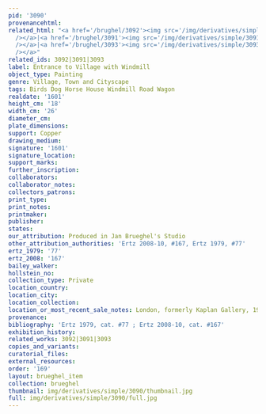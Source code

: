 ```yaml
---
pid: '3090'
provenancehtml:
related_html: "<a href='/brughel/3092'><img src='/img/derivatives/simple/3092/thumbnail.jpg'
  /></a>|<a href='/brughel/3091'><img src='/img/derivatives/simple/3091/thumbnail.jpg'
  /></a>|<a href='/brughel/3093'><img src='/img/derivatives/simple/3093/thumbnail.jpg'
  /></a>"
related_ids: 3092|3091|3093
label: Entrance to Village with Windmill
object_type: Painting
genre: Village, Town and Cityscape
tags: Birds Dog Horse House Windmill Road Wagon
realdate: '1601'
height_cm: '18'
width_cm: '26'
diameter_cm:
plate_dimensions:
support: Copper
drawing_medium:
signature: '1601'
signature_location:
support_marks:
further_inscription:
collaborators:
collaborator_notes:
collectors_patrons:
print_type:
print_notes:
printmaker:
publisher:
states:
our_attribution: Produced in Jan Brueghel's Studio
other_attribution_authorities: 'Ertz 2008-10, #167, Ertz 1979, #77'
ertz_1979: '77'
ertz_2008: '167'
bailey_walker:
hollstein_no:
collection_type: Private
location_country:
location_city:
location_collection:
location_or_most_recent_sale_notes: London, formerly Kaplan Gallery, 1956
provenance:
bibliography: 'Ertz 1979, cat. #77 ; Ertz 2008-10, cat. #167'
exhibition_history:
related_works: 3092|3091|3093
copies_and_variants:
curatorial_files:
external_resources:
order: '169'
layout: brueghel_item
collection: brueghel
thumbnail: img/derivatives/simple/3090/thumbnail.jpg
full: img/derivatives/simple/3090/full.jpg
---
```


